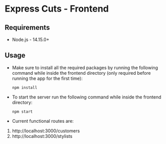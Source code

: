 # Express Cuts - Frontend

## Requirements

- Node.js - 14.15.0+

## Usage

- Make sure to install all the required packages by running the following
  command while inside the frontend directory (only required before
  running the app for the first time):

  `npm install`

* To start the server run the following command while inside the frontend directory:

  `npm start`

* Current functional routes are:

1. http://localhost:3000/customers
2. http://localhost:3000/stylists
